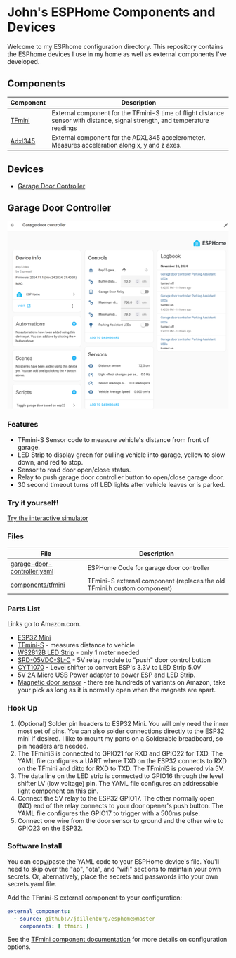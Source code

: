 # John's ESPHome Components and Devices
Welcome to my ESPhome configuration directory. This repository contains the ESPhome devices I use in my home as well as external components I've developed.

## Components

| Component | Description |
|-----------|-------------|
| [TFmini](components/tfmini) | External component for the TFmini-S time of flight distance sensor with distance, signal strength, and temperature readings |
| [Adxl345](components/adxl345) | External component for the ADXL345 accelerometer.  Measures acceleration along x, y and z axes. |

## Devices

* [Garage Door Controller](#garage-door-controller)

## <a name="garage-door-controller">Garage Door Controller</a>
![Garage Door Controller Home Assistant Dashboard](README_Assets/garage-door-controller-dashboard-example_small.png "Garage Door Controller Home Assistant Dashboard")

### Features
* TFmini-S Sensor code to measure vehicle's distance from front of garage.  
* LED Strip to display green for pulling vehicle into garage, yellow to slow down, and red to stop.
* Sensor to read door open/close status.
* Relay to push garage door controller button to open/close garage door.
* 30 second timeout turns off LED lights after vehicle leaves or is parked.

### Try it yourself!
[Try the interactive simulator](https://jdillenburg.github.io/esphome)

### Files
| File                          | Description                     |
|-------------------------------|--------------------------------|
| [garage-door-controller.yaml](https://github.com/jdillenburg/esphome/blob/main/garage-door-controller.yaml) | ESPHome Code for garage door controller |
| [components/tfmini](components/tfmini) | TFmini-S external component (replaces the old TFmini.h custom component) |

### Parts List
Links go to Amazon.com.
* [ESP32 Mini](https://www.amazon.com/gp/product/B07BK435ZW/ref=ppx_yo_dt_b_asin_image_o05_s00?ie=UTF8&psc=1)
* [TFmini-S](https://www.amazon.com/gp/product/B075V5TZRY/ref=ppx_yo_dt_b_asin_image_o01_s00?ie=UTF8&psc=1) - measures distance to vehicle
* [WS2812B LED Strip](https://www.amazon.com/gp/product/B01CDTEJBG/ref=ppx_yo_dt_b_search_asin_title?ie=UTF8&th=1) - only 1 meter needed
* [SRD-05VDC-SL-C](https://www.amazon.com/gp/product/B09G6H7JDT/ref=ppx_yo_dt_b_search_asin_title?ie=UTF8&psc=1) - 5V relay module to "push" door control button
* [CYT1070](https://www.amazon.com/gp/product/B073D4DJDC/ref=ppx_yo_dt_b_search_asin_title?ie=UTF8&psc=1) - Level shifter to convert ESP's 3.3V to LED Strip 5.0V
* 5V 2A Micro USB Power adapter to power ESP and LED Strip.
* [Magnetic door sensor](https://www.amazon.com/WESUA-Magnetic-Overhead-Contacts-Bracket/dp/B0BCYHBKVF) - there are hundreds of variants on Amazon, take your pick as long as it is normally open when the magnets are apart.

### Hook Up

1. (Optional) Solder pin headers to ESP32 Mini. You will only need the inner most set of pins. You can also solder connections directly to the ESP32 mini if desired. I like to mount my parts on a Solderable breadboard, so pin headers are needed.
2. The TFminiS is connected to GPIO21 for RXD and GPIO22 for TXD. The YAML file configures a UART where TXD on the ESP32 connects to RXD on the TFmini and ditto for RXD to TXD. The TFminiS is powered via 5V.
3. The data line on the LED strip is connected to GPIO16 through the level shifter LV (low voltage) pin. The YAML file configures an addressable light component on this pin.
4. Connect the 5V relay to the ESP32 GPIO17. The other normally open (NO) end of the relay connects to your door opener's push button. The YAML file configures the GPIO17 to trigger with a 500ms pulse.
5. Connect one wire from the door sensor to ground and the other wire to GPIO23 on the ESP32.

### Software Install

You can copy/paste the YAML code to your ESPHome device's file. You'll need to skip over the "ap", "ota", and "wifi" sections to maintain your own secrets. Or, alternatively, place the secrets and passwords into your own secrets.yaml file.

Add the TFmini-S external component to your configuration:

```yaml
external_components:
  - source: github://jdillenburg/esphome@master
    components: [ tfmini ]
```

See the [TFmini component documentation](components/tfmini) for more details on configuration options.